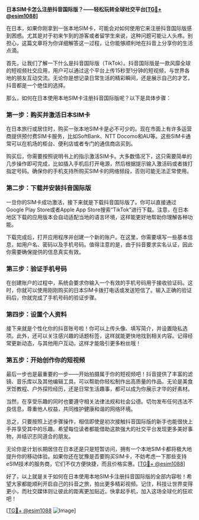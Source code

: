 **日本SIM卡怎么注册抖音国际版？——轻松玩转全球社交平台[[TG💪+ @esim1088](https://t.me/s/esim1088)]**

在日本，如果你刚拿到一张本地SIM卡，可能会对如何使用它来注册抖音国际版感到困惑。尤其是对于初来乍到的游客或者留学生来说，这种问题可能让人头疼。别担心，这篇文章将为你详细解答这一过程，让你能够顺利地在抖音上分享你的生活点滴。

首先，让我们了解一下什么是抖音国际版（TikTok）。抖音国际版是一款风靡全球的短视频社交应用，用户可以通过这个平台上传15秒至1分钟的短视频，与世界各地的朋友互动交流。无论你是想记录日常生活的精彩瞬间，还是展示自己的才艺，抖音都是一个绝佳的选择。

那么，如何在日本使用本地SIM卡注册抖音国际版呢？以下是具体步骤：

### 第一步：购买并激活日本SIM卡

在日本旅行或居住时，购买一张本地SIM卡是必不可少的。现在市面上有许多运营商提供预付费SIM卡服务，比如SoftBank、NTT Docomo和AU等。这些SIM卡通常可以在机场的柜台、便利店或者专门的通信商店买到。

购买后，你需要按照说明书上的指示激活SIM卡。大多数情况下，这只需要简单的几步操作即可完成，比如插入手机后打开电源，然后根据提示输入激活码或者拨打指定号码。确保你的手机支持所购买SIM卡的网络频段，否则可能无法正常使用。

### 第二步：下载并安装抖音国际版

一旦你的SIM卡成功激活，接下来就是下载抖音国际版了。你可以直接通过Google Play Store或者Apple App Store搜索“TikTok”进行下载。注意，在日本地区下载的应用版本会自动适配当地的语言环境，这样能更好地帮助你理解各种功能。

下载完成后，打开应用程序并创建一个新的账户。在这里，你需要填写一些基本信息，如用户名、密码以及手机号码。值得注意的是，由于抖音要求实名认证，因此你需要确保提供的信息真实有效。

### 第三步：验证手机号码

在创建账户的过程中，系统会要求你输入一个有效的手机号码用于接收验证码。这时，你就可以使用刚刚购买的日本SIM卡拨打电话或发送短信了。输入正确的验证码后，你就完成了手机号码的验证步骤。

### 第四步：设置个人资料

接下来就是个性化你的抖音账号啦！你可以上传头像、填写简介，并设置隐私选项。此外，还可以关注感兴趣的话题标签，这样就能更快地找到相关内容。记得经常更新动态，与其他用户互动，这样才能吸引更多粉丝哦！

### 第五步：开始创作你的短视频

最后一步也是最重要的一步——开始拍摄属于你的短视频吧！抖音提供了丰富的滤镜、音乐库以及其他编辑工具，可以帮助你轻松制作出高质量的作品。无论是美食烹饪教程、户外探险经历，还是日常生活趣事，都可以成为你展示才华的好素材。

当然，在享受乐趣的同时也要遵守相关法律法规和社会公德。切勿发布任何违法不良信息，尊重他人权益，共同维护健康和谐的网络环境。

总之，只要按照上述步骤操作，相信即使是初次接触抖音国际版的新手也能很快上手并享受其中的乐趣。希望每位读者都能借助这款强大的社交平台发现更多美好事物，并结识志同道合的朋友。

无论你是计划长期居住在日本还是只是短暂访问，拥有一个本地SIM卡都将极大地提升你的移动体验。如果你还在犹豫是否要购买SIM卡，不妨考虑一下那些支持eSIM技术的服务商，它们不仅方便快捷，而且价格实惠。[[TG💪+ @esim1088](https://t.me/s/esim1088)]

好了，以上就是关于如何在日本使用本地SIM卡注册抖音国际版的全部内容啦！希望大家都能顺利开启自己的抖音之旅，拍出更多精彩视频。记住，科技让世界变得更小，而社交媒体则让彼此的距离更加贴近。快拿起手机，加入这场全球化的狂欢吧！

[[TG💪+ @esim1088](https://t.me/s/esim1088) ![Image](https://i.postimg.cc/4NQfJmqS/Snipaste-2025-05-13-00-14-12.png)]